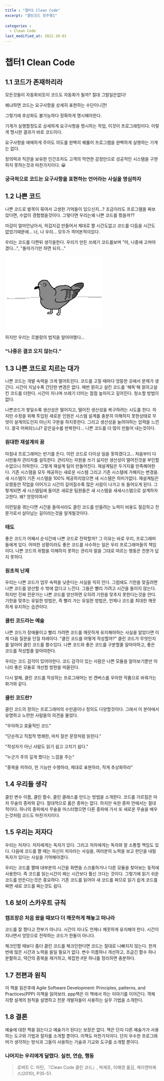 ```yaml
---
title : "챕터1 Clean Code"
excerpt: "클린코드 정주행1"

categories :
  - Clean Code
last_modified_at: 2021-10-01 
---
```


# 챕터1 Clean Code

## 1.1 코드가 존재하리라

모든것들이 자동화되듯이 코드도 자동화가 될까? 절대 그럴일은없다!

왜냐하면 코드는 요구사항을 상세히 표현하는 수단이니깐!

그렇기에 추상화도 불가능하다 정확하게 명시해야한다.

기계가 실행할정도로 상세하게 요구사항을 명시하는 작업, 이것이 프로그래밍이다. 이렇게 명시한 결과가 바로 코드이다.

요구사항을 애매하게 주어도 의도를 완벽히 꿰뚫어 프로그램을 완벽하게 실행하는 기계는 없다.

창의력과 직관을 보유한 인간조차도 고객의 막연한 감정만으로 성공적인 시스템을 구현하지 못하는것과 마찬가지이다. 😀

### 궁극적으로 코드는 요구사항을 표현하는 언어라는 사실을 명심하자

## 1.2 나쁜 코드

나쁜 코드로 발목이 묶여서 고생한 기억들이 있으신지...? 조금이라도 프로그램을 짜보았다면, 수없이 경험했을것이다. 그렇다면 우리는왜 나쁜 코드를 짰을까??

마감이 얼마안남아서, 허겁지겁 만들어서 제대로 짤 시간도없고 코드를 다듬을 시간도 없었기때문에... 너, 나 우리... 모두가 격어본적이있다.

우리는 코드를 다짠뒤 생각을한다. 우리가 만든 쓰레기 코드를보며 "아, 나중에 고쳐야겠다...", "돌아가기만 하면 되지..."

![dove.gif](../assets/images/dove.gif)

하지만 우리는 르블랑의 법칙을 알아야했다...

### "나중은 결코 오지 않는다."

## 1.3 나쁜 코드로 치르는 대가

나쁜 코드는 개발 속력을 크게 떨어트린다. 코드를 고칠 때마다 엉뚱한 곳에서 문제가 생긴다. 시간이 지날수록 간단한 변경은 없다. 매번 얽히고 설킨 코드를 '해독'해 얽히고설킨 코드를 더한다. 시간이 지나며 쓰레기 더미는 점점 높아지고 깊어진다. 청소할 방법이 없다.

나쁜코드가 쌓일수록 생산성은 떨어지고, 떨어진 생산성을 복구하려는 시도를 한다. 하지만 수정을 위해 투입된 새로운 인원은 시스템 설계를 충분히 이해하지 못한상태로 무엇이 설계의도인지 아닌지 구분을 하지못한다. 그리고 생산성을 늘려야하는 압력을 느낀다. 결국 어찌되느냐? 같은실수를 반복한다... 나쁜 코드를 더 많이 만들어 내는것이다.

### 원대한 재설계의 꿈

마침내 프로그래머는 반기를 든다. 이런 코드로 더이상 일을 못하겠다고... 처음부터 다시만들자 관리자를 설득한다. 관리자는 자원을 쓰기 싫지만 생산성이 떨어진것을 부인할수없으니 허락한다. 그렇게 재설계 팀이 만들어진다. 재설계팀은 두가지를 만족해야한다. 기존 시스템을 모두 제공하는 새로운 시스템 그리고 기존 시스템에 가해지는 변경을. 새 시스템이 기존 시스템을 100% 제공하지않으면 새 시스템은 의미가없다. 재설계팀은 오랬동안 작업을 이어가고 시간이 길어질수록 많은 사람이 나가고 또 들어오게 된다. 그렇게되면 새 시스템팀에 들어온 새로운 팀원들은 새 시스템을 새새시스템으로 설계하자고한다. 왜? 엉망이여서!

이런일을 겪는다면 시간을 들여서라도 클린 코드를 만들려는 노력이 비용도 절감하고 전문가로서 살아남는 길이라는것을 알게될것이다.

### 태도

좋은 코드가 어째서 순식간에 나쁜 코드로 전락할까? 그 이유는 바로 우리, 프로그래머들에게 있다. 어떠한 상황이라도 좋은 코드를 사수하는 일은 우리 프로그래머들의 책임이다. 나쁜 코드의 위험을 이해하지 못하는 관리자 말을 그대로 따르는 행동은 전문가 답지 못하다.

### 원초적 난제

우리는 나쁜 코드가 업무 속력을 낮춘다는 사실을 익히 안다. 그럼에도 기한을 맞출려면 나쁜 코드를 양산할 수 밖에 없다고 느낀다. 그들은 빨리 가려고 시간을 들이지 않는다. 하지만 진짜 전문가는 나쁜 코드를 양산하면 오히려 기한을 맞추지 못한다는것을 안다. 기한을 맞추는 유일한 방법은, 즉 빨리 가는 유일한 방법은, 언제나 코드를 최대한 깨끗하게 유지하는 습관이다.

### 클린 코드라는 예술

나쁜 코드가 장애물이고 빨리 가려면 코드를 깨끗하게 유지해야하는 사실을 알았다면 이제 다음 질문을 던질 차례이다. "클린 코드를 어떻게 작성할까?" 클린 코드가 무엇인지를 알아야 클린 코드를 짤수있다. 나쁜 코드와 좋은 코드를 구분할줄 알아야하고, 좋은 코드를 작성할줄 알아야한다.

우리는 코드 감각이 있어야한다. 코드 감각이 있는 사람은 나쁜 모듈을 알아보기뿐만 아니라 좋은 모듈로 개선할 방한을 떠올린다.

다시 말해, 클린 코드를 작성하는 프로그래머는 빈 캔버스를 우아한 작품으로 바꿔가는 화가와 같다.

### 클린 코드란?

클린 코드의 정의는 프로그래머의 수만큼이나 정의도 다양할것이다. 그래서 이 분야에서 유명하고 노련한 사람들의 의견을 물었다.

"우아하고 효율적인 코드"

"단순하고 직접적 명쾌한, 마치 잘쓴 문장처럼 읽힌다."

"작성자가 아닌 사람도 읽기 쉽고 고치기 쉽다."

"누군가 주의 깊게 짰다는 느낌을 주는"

"중복을 피하라, 한 기능만 수행하라, 제대로 표현하라, 작게 추상화하라"

## 1.4 우리들 생각

클린 변수 이름, 클린 함수, 클린 클래스를 만드는 방법을 소개한다. 코드를 가르침은 마치 무술의 종파와 같다. 절대적으로 옳은 종파는 없다. 하지만 속한 종파 안에서는 절대적이다. 하나의 종파에서 무술을 마스터했으면 다른 종파에 가서 또 새로운 무술을 배우는것처럼 코드도 마찬가지이다.

## 1.5 우리는 저자다

우리는 저자다. 저자에게는 독자가 있다. 그리고 저자에게는 독자와 잘 소통할 책임도 있다. 다음에 코드를 짤 때는 자신이 저자라는 사실을, 여러분의 노력을 보고 판단을 내릴 독자가 있다는 사실을 기억해야겠다.

우리는 코드를 짤때 대부분의 시간을 화면을 스크롤하거나 다른 모듈을 찾아보는 동작에 사용한다. 즉 코드를 읽는시간이 짜는 시간보다 훨신 크다는 것이다. 그렇기에 읽기 쉬운 코드를 만든다는것은 중요하다. 기존 코드를 읽어야 새 코드를 짜므로 읽기 쉽게 코드를 짜면 새로 코드를 짜는것도 쉽다.

## 1.6 보이 스카우트 규칙

### 캠프장은 처음 왔을 때보다 더 깨끗하게 해놓고 떠나라

코드를 잘 짰다고 전부가 아니다. 시간이 지나도 언제나 깨끗하게 유지해야 한다. 시간이 지나면서 엉망으로 전락하는 코드가 한둘이 아니다.

체크인할 때보다 좀더 클린 코드를 체크인한다면 코드는 절대로 나빠지지 않는다. 한꺼번에 많은 시간과 노력을 들일 필요가 없다. 변수 이름하나 개선하고, 조금긴 함수 하나 분활하고, 약간의 중복을 제거하고, 복잡한 if문 하나를 정리하면 충분하다.

## 1.7 전편과 원칙

이 책을 읽은후에 Agile Software Development: Principles, patterns, and Practices(PPP) 이책을 읽어보라. ppp책은 이 책에서 하는 이야기를 이어간다. 객체 지향 설계의 원칙을 설명하고 전문 개발자들이 사용하는 실무 기법을 소개한다.

## 1.8 결론

예술에 대한 책을 읽는다고 예술가가 된다는 보장은 없다. 책은 단지 다른 예술가가 사용하는 도구와 기법과 절차를 소개할 뿐이다. 이책도 마찬가지이다. 단지 우수한 프로그래머가 생각하는 방식과 그들이 사용하는 기술과 기교와 도구를 소개할 뿐이다.

### 나머지는 우리에게 달렸다. 실천, 연습, 행동

> 로버트 C. 마틴, 『Clean Code 클린 코드』, 박재호, 이해영 옮김, 케이앤피북스(2010), P35-51.
>